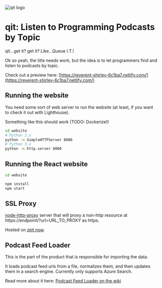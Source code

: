 ![qit logo](https://github.com/codingblocks/podcast-app/blob/master/website/images/icons/icon-256x256.png)

# qit: Listen to Programming Podcasts by Topic
qit...get it? get it? Like...Queue I.T.!

Ok so yeah, the title needs work, but the idea is to let programmers find and listen to podcasts by topic.

Check out a preview here: [https://reverent-shirley-6c1ba7.netlify.com/](https://reverent-shirley-6c1ba7.netlify.com/)

## Running the website

You need some sort of web server to run the website (at least, if you want to check it out with Lighthouse).

Something like this should work (TODO: Dockerize!)

```bash
cd website
# Python 2.x
python -m SimpleHTTPServer 8000
# Python 3.x
python -m http.server 8000
```
## Running the React website

```bash
cd website

npm install
npm start
```

## SSL Proxy

[node-http-proxy](https://github.com/nodejitsu/node-http-proxy) server that will proxy a non-http resource at
https://endpoint/?url=URL_TO_PROXY as https.

Hosted on [zeit now](https://zeit.co/now).

## Podcast Feed Loader

This is the part of the product that is responsible for importing the data.

It loads podcast feed urls from a file, normalizes them, and then updates them in a search engine. Currently only supports Azure Search.

Read more about it here: [Podcast Feed Loader on the wiki](https://github.com/codingblocks/podcast-app/wiki/Podcast-Feed-Loader)
